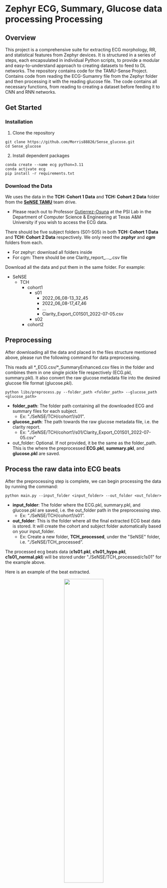 # Zephyr ECG, Summary, Glucose data processing Processing

## Overview
This project is a comprehensive suite for extracting ECG morphology, RR, and statistical features from Zephyr devices. It is structured in a series of steps, each encapsulated in individual Python scripts, to provide a modular and easy-to-understand approach to creating datasets to feed to DL networks. The repository contains code for the TAMU-Sense Project. Contains code from reading the ECG-Sumamry file from the Zephyr folder and then processing it with the reading glucose file. The code contains all necessary functions, from reading to creating a dataset before feeding it to CNN and RNN networks.

## Get Started
### Installation
1. Clone the repository
```
git clone https://github.com/Morris88826/Sense_glucose.git
cd Sense_glucose
```
2. Install dependent packages
```
conda create --name ecg python=3.11
conda activate ecg
pip install -r requirements.txt
```
### Download the Data
We uses the data in the **TCH: Cohort 1 Data** and **TCH: Cohort 2 Data** folder from the **[SeNSE TAMU](https://drive.google.com/drive/folders/1Pts4PLTFIYqpPU53k8ZE4H-J4zZNH-WY?usp=drive_link)** team drive.
* Please reach out to Professor [Gutierrez-Osuna](mailto:rgutier@cse.tamu.edu) at the PSI Lab in the Department of Computer Science & Engineering at Texas A&M University if you wish to access the ECG data.

There should be five subject folders (S01-S05) in both **TCH: Cohort 1 Data** and **TCH: Cohort 2 Data** respectively. We only need the ***zephyr*** and ***cgm*** folders from each.
* For zephyr: download all folders inside
* For cgm: There should be one Clarity_report_..._.csv file

Download all the data and put them in the same folder. For example:

- SeNSE
  - TCH
    - cohort1
      - s01
        - 2022_06_08-13_32_45
        - 2022_06_08-17_47_46
        - ...
        - Clarity_Export_C01S01_2022-07-05.csv
      - s02
    - cohort2

## Preprocessing
After downloading all the data and placed in the files structure mentioned above, please run the following command for data preprocessing.

This reads all \*_ECG.csv/\*_SummaryEnhanced.csv files in the folder and combines them in one single pickle file respectively (ECG.pkl, summary.pkl). It also convert the raw glucose metadata file into the desired glucose file format (glucose.pkl).

```
python libs/preprocess.py --folder_path <folder_path> --glucose_path <glucose_path>
```
- **folder_path**: The folder path containing all the downloaded ECG and summary files for each subject. 
    - Ex: "./SeNSE/TCH/cohort1/s01".
- **glucose_path**: The path towards the raw glucose metadata file, i.e. the clarity report. 
    - Ex: "./SeNSE/TCH/cohort1/s01/Clarity_Export_C01S01_2022-07-05.csv"
- out_folder: Optional. If not provided, it be the same as the folder_path. This is the where the preprocessed **ECG.pkl**, **summary.pkl**, and **glucose.pkl** are saved.

## Process the raw data into ECG beats 
After the preprocessing step is complete, we can begin processing the data by running the command:

```
python main.py --input_folder <input_folder> --out_folder <out_folder>
```
- **input_folder**: The folder where the ECG.pkl, summary.pkl, and glucose.pkl are saved, i.e. the out_folder path in the preprocessing step.
    - Ex: “./SeNSE/TCH/cohort1/s01”.
- **out_folder**: This is the folder where all the final extracted ECG beat data is stored. It will create the cohort and subject folder automatically based on your input_folder.
    - Ex: Create a new folder, **TCH_processed**, under the "SeNSE" folder, i.e. “./SeNSE/TCH_processed”.

The processed ecg beats data (**c1s01.pkl**, **c1s01_hypo.pkl**, **c1s01_normal.pkl**) will be stored under "./SeNSE/TCH_processed/c1s01" for the example above.

Here is an example of the beat extracted.
<p align="center">
    <img src="https://github.com/kathanvyas/Sense_glucose/assets/32810188/7a58b591-615a-4440-90b7-f420e8f40ef1"  width="50%">
</p>



